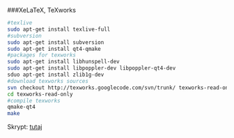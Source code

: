 ###XeLaTeX, TeXworks

```sh
#texlive
sudo apt-get install texlive-full 
#subversion
sudo apt-get install subversion 
sudo apt-get install qt4-qmake 
#packages for texworks
sudo apt-get install libhunspell-dev
sudo apt-get install libpoppler-dev libpoppler-qt4-dev
sduo apt-get install zlib1g-dev
#download texworks sources
svn checkout http://texworks.googlecode.com/svn/trunk/ texworks-read-only 
cd texworks-read-only
#compile texworks
qmake-qt4
make
```
Skrypt: [tutaj](./scripts/xelatex-mgr/latex-set-up.sh)
